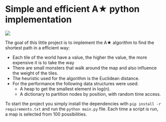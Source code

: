 # Simple and efficient A★ python implementation

![](screenshot.gif)

The goal of this little project is to implement the A★ algorithm to find the shortest path in a efficient way:
- Each tile of the world have a value, the higher the value, the more expensive it is to take the way
- There are small monsters that walk around the map and also influence the weight of the tiles.
- The heuristic used for the algorithm is the Euclidean distance.
- For the performance the following data structures were used:
  - A heap to get the smallest element in log(n).
  - A dictionary to partition nodes by position, with random time access.

To start the project you simply install the dependencies with `pip install -r requirements.txt` and run the `python main.py` file. Each time a script is run, a map is selected from 100 possibilities.
